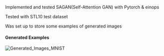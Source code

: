 Implemented and tested SAGAN(Self-Attention GAN) with Pytorch & einops

Tested with STL10 test dataset

Was set up to store some examples of generated images

#### Generated Examples
![Generated_Images_MNIST](https://user-images.githubusercontent.com/48702949/135450514-de22291e-061f-41d3-8255-5e6f40483579.jpg)

